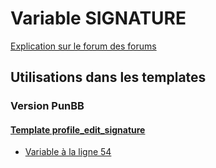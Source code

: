 # Variable SIGNATURE
[Explication sur le forum des forums](http://forum.forumactif.com/t294113-listing-des-variables#SIGNATURE)
## Utilisations dans les templates
### Version PunBB
#### [Template profile_edit_signature](punbb/profile_edit_signature.md)
* [Variable à la ligne 54](../punbb/profile_edit_signature.tpl#L54)